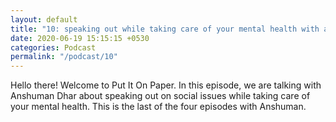 ```yaml
---
layout: default
title: "10: speaking out while taking care of your mental health with anshuman"
date: 2020-06-19 15:15:15 +0530
categories: Podcast
permalink: "/podcast/10"
---
```

Hello there! Welcome to Put It On Paper. In this episode, we are talking with Anshuman Dhar about speaking out on social issues while taking care of your mental health. This is the last of the four episodes with Anshuman.